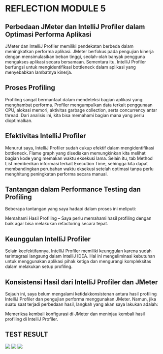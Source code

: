 # REFLECTION MODULE 5

## Perbedaan JMeter dan IntelliJ Profiler dalam Optimasi Performa Aplikasi
JMeter dan IntelliJ Profiler memiliki pendekatan berbeda dalam meningkatkan performa aplikasi. 
JMeter berfokus pada pengujian kinerja dengan mensimulasikan beban tinggi, seolah-olah banyak pengguna 
mengakses aplikasi secara bersamaan. Sementara itu, IntelliJ Profiler berfungsi untuk mengidentifikasi 
bottleneck dalam aplikasi yang menyebabkan lambatnya kinerja.

## Proses Profiling
Profiling sangat bermanfaat dalam mendeteksi bagian aplikasi yang menghambat performa. 
Profiler mengumpulkan data terkait penggunaan CPU, alokasi memori, aktivitas garbage collection, 
serta concurrency antar thread. Dari analisis ini, kita bisa memahami bagian mana yang perlu dioptimalkan.

## Efektivitas IntelliJ Profiler
Menurut saya, IntelliJ Profiler sudah cukup efektif dalam mengidentifikasi bottleneck. 
Flame graph yang disediakan memungkinkan kita melihat bagian kode yang memakan waktu eksekusi lama. 
Selain itu, tab Method List memberikan informasi terkait Execution Time, sehingga kita dapat membandingkan 
perubahan waktu eksekusi setelah optimasi tanpa perlu menghitung peningkatan performa secara manual.

## Tantangan dalam Performance Testing dan Profiling
Beberapa tantangan yang saya hadapi dalam proses ini meliputi:

Memahami Hasil Profiling – Saya perlu memahami hasil profiling dengan baik agar bisa melakukan refactoring secara tepat.


## Keunggulan IntelliJ Profiler
Selain keefektifannya, IntelliJ Profiler memiliki keunggulan karena sudah terintegrasi langsung dalam IntelliJ IDEA. Hal ini mengeliminasi kebutuhan untuk menggunakan aplikasi pihak ketiga dan mengurangi kompleksitas dalam melakukan setup profiling.

## Konsistensi Hasil dari IntelliJ Profiler dan JMeter
Sejauh ini, saya belum mengalami ketidakkonsistenan antara hasil profiling IntelliJ Profiler dan pengujian performa menggunakan JMeter. Namun, jika suatu saat terjadi perbedaan hasil, langkah yang akan saya lakukan adalah:

Memeriksa kembali konfigurasi di JMeter dan meninjau kembali hasil profiling di IntelliJ Profiler.

## TEST RESULT
<img src="src/image/test_plan_1.png">
<img src="src/image/test_plan_2.png">
<img src="src/image/test_plan_3.png">